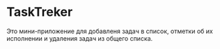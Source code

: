 # TaskTreker
 Это мини-приложение для добавленя задач в список, отметки об их исполнении и удаления задач из общего списка.
